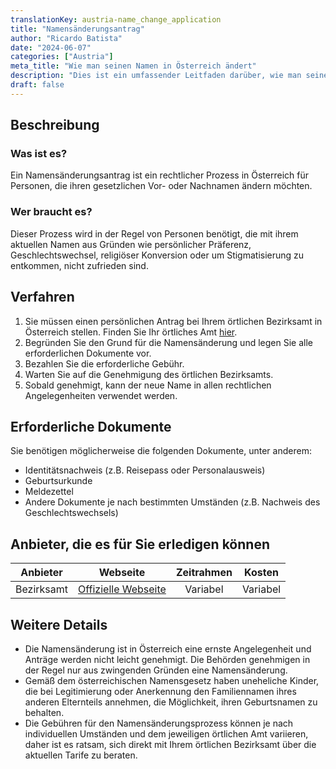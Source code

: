 ```yaml
---
translationKey: austria-name_change_application
title: "Namensänderungsantrag"
author: "Ricardo Batista"
date: "2024-06-07"
categories: ["Austria"]
meta_title: "Wie man seinen Namen in Österreich ändert"
description: "Dies ist ein umfassender Leitfaden darüber, wie man seinen Namen in Österreich ändert, einschließlich des detaillierten Verfahrens, der erforderlichen Dokumente, Dienstleister und relevanter Tipps."
draft: false
---
```


## Beschreibung
### Was ist es?
Ein Namensänderungsantrag ist ein rechtlicher Prozess in Österreich für Personen, die ihren gesetzlichen Vor- oder Nachnamen ändern möchten.

### Wer braucht es?
Dieser Prozess wird in der Regel von Personen benötigt, die mit ihrem aktuellen Namen aus Gründen wie persönlicher Präferenz, Geschlechtswechsel, religiöser Konversion oder um Stigmatisierung zu entkommen, nicht zufrieden sind.

## Verfahren
1. Sie müssen einen persönlichen Antrag bei Ihrem örtlichen Bezirksamt in Österreich stellen. Finden Sie Ihr örtliches Amt [hier](https://www.oesterreich.gv.at/kontakte/).
2. Begründen Sie den Grund für die Namensänderung und legen Sie alle erforderlichen Dokumente vor.
3. Bezahlen Sie die erforderliche Gebühr.
4. Warten Sie auf die Genehmigung des örtlichen Bezirksamts.
5. Sobald genehmigt, kann der neue Name in allen rechtlichen Angelegenheiten verwendet werden.

## Erforderliche Dokumente
Sie benötigen möglicherweise die folgenden Dokumente, unter anderem:
- Identitätsnachweis (z.B. Reisepass oder Personalausweis)
- Geburtsurkunde
- Meldezettel
- Andere Dokumente je nach bestimmten Umständen (z.B. Nachweis des Geschlechtswechsels)

## Anbieter, die es für Sie erledigen können

| Anbieter        |     Webseite     |     Zeitrahmen    |       Kosten      |
| --------------- | --------------- |  :-------------: | :-------------: |
| Bezirksamt      |  [Offizielle Webseite](https://www.oesterreich.gv.at/kontakte/)       |      Variabel      |        Variabel       |

## Weitere Details
- Die Namensänderung ist in Österreich eine ernste Angelegenheit und Anträge werden nicht leicht genehmigt. Die Behörden genehmigen in der Regel nur aus zwingenden Gründen eine Namensänderung.
- Gemäß dem österreichischen Namensgesetz haben uneheliche Kinder, die bei Legitimierung oder Anerkennung den Familiennamen ihres anderen Elternteils annehmen, die Möglichkeit, ihren Geburtsnamen zu behalten.
- Die Gebühren für den Namensänderungsprozess können je nach individuellen Umständen und dem jeweiligen örtlichen Amt variieren, daher ist es ratsam, sich direkt mit Ihrem örtlichen Bezirksamt über die aktuellen Tarife zu beraten.